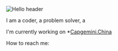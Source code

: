 ![Hello header](./github-header.png)

I am a coder, a problem solver, a 

I'm currently working on *[Capgemini.China](https://www.capgemini.com/cn-zh/)

How to reach me: 
